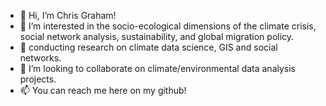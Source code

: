 - 👋 Hi, I’m Chris Graham! 
- 👀 I’m interested in the socio-ecological dimensions of the climate crisis, social network analysis, sustainability, and global migration policy.  
- 🌱 conducting research on climate data science, GIS  and social networks. 
- 💞️ I’m looking to collaborate on climate/environmental data analysis projects. 
- 📫 You can reach me here on my github! 

<!---
cgraham01/cgraham01 is a ✨ special ✨ repository because its `README.md` (this file) appears on your GitHub profile.
You can click the Preview link to take a look at your changes.
--->
